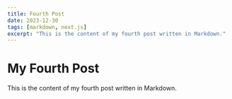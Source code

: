 ```yaml
---
title: Fourth Post
date: 2023-12-30
tags: [markdown, next.js]
excerpt: "This is the content of my fourth post written in Markdown."
---
```


# My Fourth Post

This is the content of my fourth post written in Markdown.
